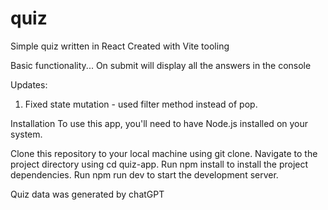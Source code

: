# quiz

Simple quiz written in React
Created with Vite tooling

Basic functionality...
On submit will display all the answers in the console

Updates:

1. Fixed state mutation - used filter method instead of pop.

Installation
To use this app, you'll need to have Node.js installed on your system.

Clone this repository to your local machine using git clone.
Navigate to the project directory using cd quiz-app.
Run npm install to install the project dependencies.
Run npm run dev to start the development server.

Quiz data was generated by chatGPT
